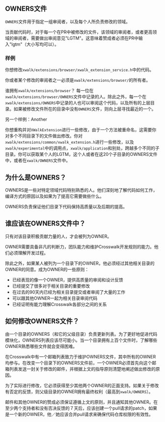 ## OWNERS文件

`OWNERS`文件用于指定一组审阅者，以及每个人所负责修改的领域。

当贡献代码时，对于每一个在PR中被修改的文件，该领域的审阅者，或者更高领域的审阅者，需要做出审阅意见"LGTM"。这意味着赞成者必须在PR中输入"lgtm"（大小写均可以）。

### 样例 

你想修改`xwalk/extensions/browser/xwalk_extension_service.h`中的代码。

你或者某个修改的审阅者之一必须是`xwalk/extensions/browser/`的所有者。

谁拥有`xwalk/extensions/browser`？ 每一位在`xwalk/extensions/browser/OWNERS`文件中记录的人。除此之外，每一个在`xwalk/extensions/OWNERS`中记录的人也可以审阅这个代码，以及所有的上层目录。如果被修改文件所在的目录中没有`OWNERS`文件，则向上层寻找最近的一个。

另一个样例：Another

你想重构并对`XWalkExtension`进行一些修改，由于一个方法被重命名，这需要你对多个不同目录下的文件做出修改。你对`xwalk/extensions/common/xwalk_extension.h`进行一些修改，以及`xwalk/experimental`中的调用点，`xwalk/application`和别处，跨越多个不同的子目录。你可以获取某个人的LGTM，这个人或者在这20个子目录的OWNERS文件中，或者在`xwalk/OWNERS`文件中。

## 为什么是OWNERS？

OWNERS是一些对特定领域代码特别熟悉的人。他们深刻地了解代码如何工作，编译方式的原因以及如果为了提高它需要做些什么。

OWNERS负责保证他们目录下代码保持高质量以及后期的提高。

## 谁应该在OWNERS文件中？

只有对该目录积极贡献力量的人，才会被列为OWNER。

OWNER需要具备非凡的判断力，团队能力和维护Crosswalk开发规则的能力。他们必须理解开发过程。

除此之外，如果某人被列为一个目录下的OWNER，他必须经过其他相关目录的OWNER的同意。成为OWNER的一些原则：

  * 已经表现的像一个OWNER，提供高质量的审阅和设计反馈
  * 已经提交了很多对于相关目录的重要修改
  * 在过去的90天内已经为相关目录提交或者审阅了大量的工作
  * 可以跟其他OWNER一起为相关目录审阅代码
  * 已经证明有能力理解Crosswalk各部分之间的关系

## 如何修改OWNERS文件？

由一个目录的OWNERS（和它的父级目录）负责更新列表。为了更好地促进代码模块化，OWNERS列表应该尽可能小。当一个目录拥有上百个文件时，了解哪些OWNER熟悉哪些文件就会变得困难。

在Crosswalk中有一个邮箱列表致力于维护OWNERS文件，其中所有的OWNER均参与。在改变一个目录下的OWNERS文件前，一个OWNER必须首先向这个邮箱列表发送一封关于修改的邮件，并根据上文的指导原则清楚地阐述做出修改的原因。

为了实际进行修改，它必须获得至少其他两个OWNER的正面支持。如果关于修改有否定的反馈，则父级目录的OWNER拥有最终权利（最高到`xwalk/OWNERS`）。

邮件和其他OWNER的赞成必须保证遵循上文的原则，并且通知其他OWNER。在至少两个支持者和没有否决反馈的７天后，应该创建一个pull请求的patch，如果是一个新的OWNER，他／她应该合并pull请求来确保代码仓库权限的有效性。
